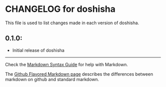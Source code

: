 # CHANGELOG for doshisha

This file is used to list changes made in each version of doshisha.

## 0.1.0:

* Initial release of doshisha

- - -
Check the [Markdown Syntax Guide](http://daringfireball.net/projects/markdown/syntax) for help with Markdown.

The [Github Flavored Markdown page](http://github.github.com/github-flavored-markdown/) describes the differences between markdown on github and standard markdown.
